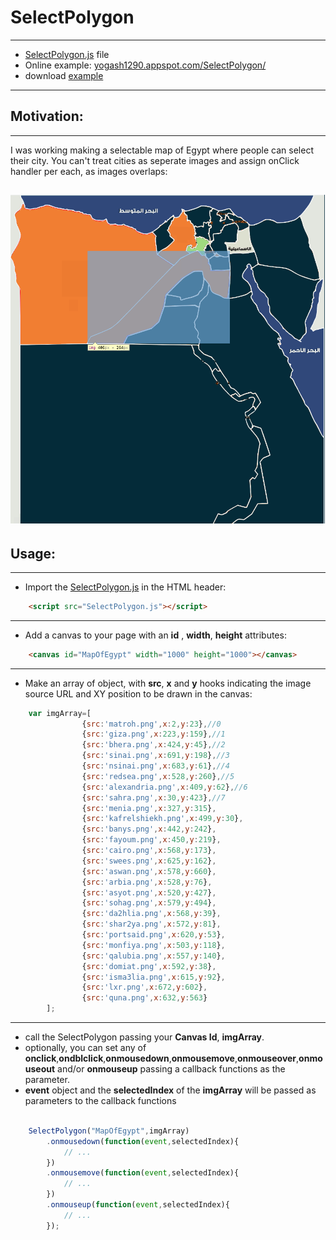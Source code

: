 #	SelectPolygon
----

+	[SelectPolygon.js](js/SelectPolygon.js) file
+	Online example: [yogash1290.appspot.com/SelectPolygon/](http://yogash1290.appspot.com/SelectPolygon/index.html)
+	download [example](example.zip)

----
##	Motivation:
----

I was working making a selectable map of Egypt where people can select their city.
You can't treat cities as seperate images and assign onClick handler per each, as images overlaps:

![readme.png](readme/readme.png)
-----


##	Usage:
----

+	Import the [SelectPolygon.js](js/SelectPolygon.js) in the HTML header:

```html
	<script src="SelectPolygon.js"></script>
```


-----
+	Add a canvas to your page with an **id** , **width**, **height** attributes:

```html
	<canvas id="MapOfEgypt" width="1000" height="1000"></canvas>
```

-----
+	Make an array of object, with **src**, **x** and **y** hooks indicating the image source URL and XY position to be drawn in the canvas:

```javascript
	var imgArray=[
				{src:'matroh.png',x:2,y:23},//0
				{src:'giza.png',x:223,y:159},//1
				{src:'bhera.png',x:424,y:45},//2
				{src:'sinai.png',x:691,y:198},//3
				{src:'nsinai.png',x:683,y:61},//4
				{src:'redsea.png',x:528,y:260},//5
				{src:'alexandria.png',x:409,y:62},//6
				{src:'sahra.png',x:30,y:423},//7
				{src:'menia.png',x:327,y:315},
				{src:'kafrelshiekh.png',x:499,y:30},
				{src:'banys.png',x:442,y:242},
				{src:'fayoum.png',x:450,y:219},
				{src:'cairo.png',x:568,y:173},
				{src:'swees.png',x:625,y:162},
				{src:'aswan.png',x:578,y:660},
				{src:'arbia.png',x:528,y:76},
				{src:'asyot.png',x:520,y:427},
				{src:'sohag.png',x:579,y:494},
				{src:'da2hlia.png',x:568,y:39},
				{src:'shar2ya.png',x:572,y:81},
				{src:'portsaid.png',x:620,y:53},
				{src:'monfiya.png',x:503,y:118},
				{src:'qalubia.png',x:557,y:140},
				{src:'domiat.png',x:592,y:38},
				{src:'isma3lia.png',x:615,y:92},
				{src:'lxr.png',x:672,y:602},
				{src:'quna.png',x:632,y:563}
		];
```

-----
+	call the SelectPolygon passing your **Canvas Id**, **imgArray**.
+	optionally, you can set any of **onclick**,**ondblclick**,**onmousedown**,**onmousemove**,**onmouseover**,**onmouseout** and/or **onmouseup** passing a callback functions as the parameter.
+	**event** object and the **selectedIndex** of the **imgArray** will be passed as parameters to the callback functions

```javascript

	SelectPolygon("MapOfEgypt",imgArray)
		.onmousedown(function(event,selectedIndex){
			// ...
		})
		.onmousemove(function(event,selectedIndex){
			// ...
		})
		.onmouseup(function(event,selectedIndex){
			// ...
		});

```